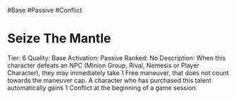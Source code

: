 #Base 
#Passive 
#Conflict 


# Seize The Mantle
Tier: 6
Quality: Base
Activation: Passive
Ranked: No
Description: When this character defeats an NPC (Minion Group, Rival, Nemesis or Player Character), they may immediately take 1 Free maneuver, that does not count towards the maneuver cap. A character who has purchased this talent automatically gains 1 Conflict at the beginning of a game session.